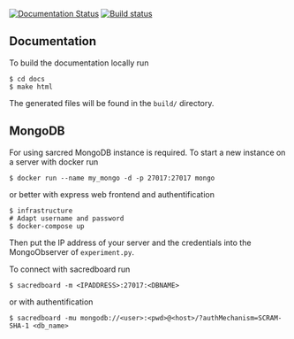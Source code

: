 [![Documentation Status](https://readthedocs.org/projects/deep-bottleneck/badge/?version=latest)](http://deep-bottleneck.readthedocs.io/en/latest/?badge=latest)
[![Build status](https://travis-ci.com/neuroinfo-os/deep-bottleneck.svg?branch=master)](https://travis-ci.com/neuroinfo-os/deep-bottleneck)

## Documentation

To build the documentation locally run

    $ cd docs
    $ make html

The generated files will be found in the `build/` directory. 


## MongoDB
For using sarcred MongoDB instance is required. To start a new instance on 
a server with docker run

    $ docker run --name my_mongo -d -p 27017:27017 mongo
    
or better with express web frontend and authentification

    $ infrastructure
    # Adapt username and password
    $ docker-compose up

Then put the IP address of your server and the credentials into the MongoObserver of `experiment.py`.


To connect with sacredboard run

    $ sacredboard -m <IPADDRESS>:27017:<DBNAME>
    
or with authentification

    $ sacredboard -mu mongodb://<user>:<pwd>@<host>/?authMechanism=SCRAM-SHA-1 <db_name> 
